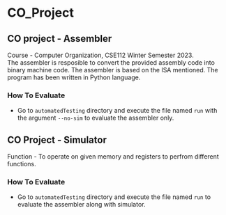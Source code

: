 # CO_Project
## CO project - Assembler
Course - Computer Organization, CSE112
Winter Semester 2023.</br>
The assembler is resposible to convert the provided assembly code into binary machine code. The assembler is based on the ISA mentioned. The program has been written in Python language.

### How To Evaluate
* Go to ``automatedTesting`` directory and execute the file named ``run`` with the argument ``--no-sim`` to evaluate the assembler only.

## CO Project - Simulator
Function - To operate on given memory and registers to perfrom different functions.

### How To Evaluate
* Go to ``automatedTesting`` directory and execute the file named ``run`` to evaluate the assembler along with simulator.
